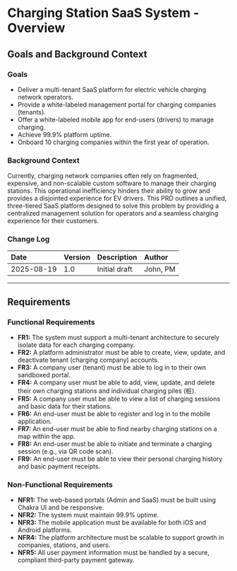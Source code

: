 # Charging Station SaaS System - Overview

## Goals and Background Context

### Goals
* Deliver a multi-tenant SaaS platform for electric vehicle charging network operators.
* Provide a white-labeled management portal for charging companies (tenants).
* Offer a white-labeled mobile app for end-users (drivers) to manage charging.
* Achieve 99.9% platform uptime.
* Onboard 10 charging companies within the first year of operation.

### Background Context
Currently, charging network companies often rely on fragmented, expensive, and non-scalable custom software to manage their charging stations. This operational inefficiency hinders their ability to grow and provides a disjointed experience for EV drivers. This PRD outlines a unified, three-tiered SaaS platform designed to solve this problem by providing a centralized management solution for operators and a seamless charging experience for their customers.

### Change Log
| Date | Version | Description | Author |
| :--- | :--- | :--- | :--- |
| 2025-08-19 | 1.0 | Initial draft | John, PM |

---

## Requirements

### Functional Requirements
* **FR1:** The system must support a multi-tenant architecture to securely isolate data for each charging company.
* **FR2:** A platform administrator must be able to create, view, update, and deactivate tenant (charging company) accounts.
* **FR3:** A company user (tenant) must be able to log in to their own sandboxed portal.
* **FR4:** A company user must be able to add, view, update, and delete their own charging stations and individual charging piles (桩).
* **FR5:** A company user must be able to view a list of charging sessions and basic data for their stations.
* **FR6:** An end-user must be able to register and log in to the mobile application.
* **FR7:** An end-user must be able to find nearby charging stations on a map within the app.
* **FR8:** An end-user must be able to initiate and terminate a charging session (e.g., via QR code scan).
* **FR9:** An end-user must be able to view their personal charging history and basic payment receipts.

### Non-Functional Requirements
* **NFR1:** The web-based portals (Admin and SaaS) must be built using Chakra UI and be responsive.
* **NFR2:** The system must maintain 99.9% uptime.
* **NFR3:** The mobile application must be available for both iOS and Android platforms.
* **NFR4:** The platform architecture must be scalable to support growth in companies, stations, and users.
* **NFR5:** All user payment information must be handled by a secure, compliant third-party payment gateway.